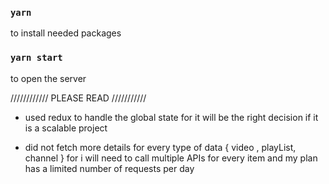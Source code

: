 ### `yarn`
 to install needed packages 

 ### `yarn start`
 to open the server

//////////// PLEASE READ ///////////

- used redux to handle the global state for it will be the right decision if it is a scalable project

- did not fetch more details for every type of data { video , playList, channel } for i will need to call multiple APIs for every item and my plan has a limited number of requests per day


